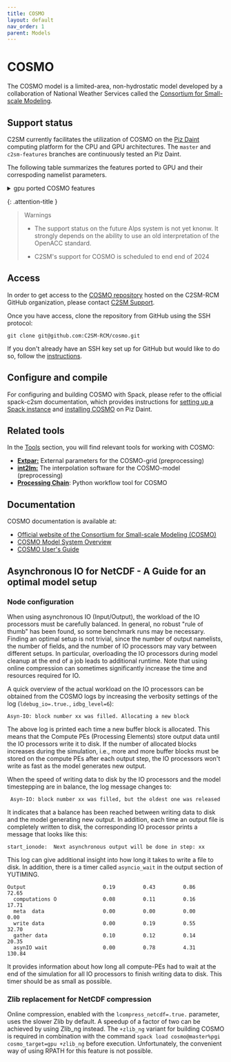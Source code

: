 ```yaml
---
title: COSMO
layout: default
nav_order: 1
parent: Models
---
```


# COSMO
The COSMO model is a limited-area, non-hydrostatic model developed by a collaboration of National Weather Services called the [Consortium for Small-scale Modeling](http://www.cosmo-model.org/).

## Support status
C2SM currently facilitates the utilization of COSMO on the [Piz Daint](https://www.cscs.ch/computers/piz-daint) computing platform for the CPU and GPU architectures. The `master` and `c2sm-features` branches are continuously tested an Piz Daint.

The following table summarizes the features ported to GPU and their correspoding namelist parameters.

<details close markdown="block">
<summary>gpu ported COSMO features</summary>
{: .text-delta }

##### Parameters in `INPUT_ORG`
{: .no_toc }

| scheme/parameterization                       | namelist parameter                                                                                                                                                                  | GPU porting status                                 |
|-----------------------------------------------|-------------------------------------------------------------------------------------------------------------------------------------------------------------------------------------|----------------------------------------------------|
| Physics                                       | `lphys`                                                                                                                                                                             | ported                                             |
| Diagnostics                                   | `ldiagnos`                                                                                                                                                                          | ported                                             |
| Digital filtering                             | `ldfi`                                                                                                                                                                              | not ported                                         |
| Use observations                              | `luseobs`                                                                                                                                                                           | ported                                             |
| Ensemble mode                                 | `leps`                                                                                                                                                                              | ported                                             |
| Stochastic perturbation of physics tendencies | `lsppt`                                                                                                                                                                             | ported                                             |
| Synthetic satellite images                    | `luse_rttov`                                                                                                                                                                        | not ported                                         |
| Radar forward operator                        | `luse_radarfwo`                                                                                                                                                                     | not ported                                         |
| Aerosol and Reactive Tracer module (ART)      | `l_cosmo_art`                                                                                                                                                                       | not ported                                         |
| Pollen module                                 | `l_pollen`                                                                                                                                                                          | ported (available in MeteoSwiss Fork only)         |
| Online trajectory module                      | `l_traj`                                                                                                                                                                            | ported                                             |
| Zero vertical velocity on lower boundary      | `llm`                                                                                                                                                                               | not supported in the C++ dycore                    |
| Incremental analysis update                   | `itype_iau = 0`, `1`, `2`                                                                                                                                                           | Only itype_iau = 0 ported                          |
| Idealized runs                                | `lartif_data`                                                                                                                                                                       | not ported                                         |
| 2D model runs                                 | `l2dim`                                                                                                                                                                             | not ported                                         |
| Periodic boundary conditions in X direction   | `lperi_x`                                                                                                                                                                           | ported (not tested)                                |
| Periodic boundary conditions in Y direction   | `lperi_y`                                                                                                                                                                           | ported (not tested)                                |
| Reproducible results in parallel mode         | `lreproduce`                                                                                                                                                                        | ported                                             |
| Reorder MPI process numbering                 | `lreorder`                                                                                                                                                                          | not ported                                         |
| Implicit MPI buffering                        | `ldatatypes`                                                                                                                                                                        | ported                                             |
| Additional MPI barriers                       | `ltime_barrier`                                                                                                                                                                     | ported                                             |
| Write ASCII files every time step             | `ldump_ascii`                                                                                                                                                                       | ported                                             |
| All processors write debug output             | `lprintdeb_all`                                                                                                                                                                     | ported                                             |
| Debug statements in various model sections    | `ldebug_dyn`, `ldebug_gsp`, `ldebug_rad`, `ldebug_sso`, `ldebug_tur`, `ldebug_con`, `ldebug_soi`, `ldebug_io`, `ldebug_mpe`, `ldebug_dia`, `ldebug_lhn`, `ldebug_ass`, `ldebug_art` | partially ported, not all prints are active on GPU |
| Initialize local variables                    | `linit_fields`                                                                                                                                                                      | not ported                                         |

##### Parameters in `INPUT_PHY`
{: .no_toc }

| scheme/parameterization                   | namelist parameter                                    | GPU porting status                                                          |
|-------------------------------------------|-------------------------------------------------------|-----------------------------------------------------------------------------|
| Grid-scale precipitation scheme           | `lgsp`                                                | ported                                                                      |
| Grid-scale precipitation scheme type      | `itype_gscp = 1`, `2`, `3`, `4`                       | only `itype_gscp = 3`, `4` ported to gpu                                    |
| Run grid-scale precipitation scheme first | `lgsp_first`                                          | only `lgsp_first = .TRUE.` ported to gpu                                    |
| Radiation                                 | `lrad`                                                | ported                                                                      |
| Cloud representation mode                 | `icldm_rad = 0`, `1`, `3`, `4`                        | all options ported                                                          |
| Forest                                    | `lforest`                                             | ported                                                                      |
| Topographic correction of radiation       | `lradtopo`                                            | ported                                                                      |
| External surface emissivity               | `lemiss`                                              | ported                                                                      |
| Aerosol scheme type                       | `itype_aerosol = 1`, `2`, `3`                         | only `itype_aerosol = 1`, `2` ported                                        |
| Albedo scheme type                        | `itype_albedo = 1`, `2`, `3`, `4`                     | all options ported                                                          |
| Convection scheme                         | `lconv`                                               | ported                                                                      |
| Convection scheme type                    | `itype_conv = 0`, `2`, `3`                            | all options ported                                                          |
| Vertical turbulent diffusion              | `ltur`                                                | ported                                                                      |
| Old turbulence scheme behavior            | `loldtur`                                             | Only `loldtur = .TRUE.` is ported and tested                                |
| Vertical diffusion calculation location   | `itype_vdif = -1`, `0`, `1`                           | `itype_vdif = -1` is ported. `itype_vdif = 0`, `1` is ported but NOT tested |
| Turbulence scheme type                    | `itype_turb = 1`, `3`, `5/7`                          | only `itype_turb = 3` is tested                                             |
| 3D turbulence                             | `l3dturb`                                             | not ported                                                                  |
| TKE equation type                         | `imode_turb = 0`, `1`, `2`                            | only `imode_turb` is tested                                                 |
| SSO wake turbulent production             | `ltkesso`                                             | ported                                                                      |
| TKE convective buoyancy production        | `ltkecon`                                             | ported                                                                      |
| TKE horizontal shear production           | `ltkeshs`                                             | ported - not tested                                                         |
| Shear production type                     | `itype_sher = 0`, `1`, `2`                            | only `0` is tested                                                          |
| Transfer scheme type                      | `itype_tran = 1`, `2`                                 | only `0` is tested                                                          |
| TKE equation type in transfer scheme      | `imode_tran = 0`, `1`, `2`                            | only `1` is tested                                                          |
| Soil model                                | `lsoil`                                               | ported                                                                      |
| Sea ice scheme                            | `lseaice`                                             | not ported                                                                  |
| Flake lake model                          | `llake`                                               | ported                                                                      |
| Multi-layer snow model                    | `lmulti_snow`                                         | ported but NOT tested                                                       |
| Vegetation transpiration type             | `itype_trvg = 1`, `2`                                 | all options ported                                                          |
| Bare soil evaporation type                | `itype_evsl = 2`, `3`, `4`                            | all options ported                                                          |
| Root distribution type                    | `itype_root = 1`, `2`                                 | all options ported                                                          |
| Canopy parameterization type              | `itype_canopy = 1`, `2`                               | all options ported                                                          |
| Soil heat conductivity type               | `itype_heatcond = 1`, `2`, `3`                        | all options ported                                                          |
| Mire parameterization type                | `itype_mire = 0`, `1`                                 | all options ported                                                          |
| Hydraulic lower boundary parameterization | `itype_hydbound = 1`, `3`                             | all options ported                                                          |
| Snow-cover fraction type                  | `idiag_snowfrac = 1`, `2`, `3`, `4`, `20`, `30`, `40` | all options ported                                                          |
| Subgrid scale orography                   | `lsso`                                                | ported                                                                      |

##### Parameters in `INPUT_DYN`
{: .no_toc }

The GPU porting of the dynamical core of COSMO was accomplished by rewriting the dynamics with the Gridtools stencil library. The Gridtools dycore supports a subset of the parameters of the COSMO Fortran dynamical core. The list of features currently supported in the Gridtools dycore can be found [here](https://github.com/C2SM-RCM/cosmo/blob/master/dycore/doc/Dycore/supported_configuration.tex) in the documentation in the code repository.

</details>

{: .attention-title }

> Warnings
>
> - The support status on the future Alps system is not yet knonw. It strongly depends on the ability to use an old interpretation of the OpenACC standard.
>
> - C2SM's support for COSMO is scheduled to end end of 2024

## Access
In order to get access to the [COSMO repository](https://github.com/C2SM-RCM/cosmo) hosted on the C2SM-RCM GitHub organization,
please contact [C2SM Support](mailto:support@c2sm.ethz.ch).

Once you have access, clone the repository from GitHub using the SSH protocol:
```
git clone git@github.com:C2SM-RCM/cosmo.git
```
If you don't already have an SSH key set up for GitHub but would like to do so, follow the [instructions](https://docs.github.com/en/authentication/connecting-to-github-with-ssh/generating-a-new-ssh-key-and-adding-it-to-the-ssh-agent).

## Configure and compile
For configuring and building COSMO with Spack, please refer to the official spack-c2sm documentation, which provides instructions for [setting up a Spack instance](https://c2sm.github.io/spack-c2sm/latest/QuickStart.html#at-cscs-daint-tsa-balfrin) and [installing COSMO](https://c2sm.github.io/spack-c2sm/latest/QuickStart.html#cosmo) on Piz Daint.

## Related tools
In the [Tools](https://c2sm.github.io/tools) section, you will find relevant tools for working with COSMO:
* [**Extpar:**](https://c2sm.github.io/tools/extpar.html) External parameters for the COSMO-grid (preprocessing)
* [**int2lm:**](https://c2sm.github.io/tools/int2lm.html) The interpolation software for the COSMO-model (preprocessing)
* [**Processing Chain**](https://c2sm.github.io/tools/processing_chain.html): Python workflow tool for COSMO


## Documentation
COSMO documentation is available at:
* [Official website of the Consortium for Small-scale Modeling (COSMO)](http://www.cosmo-model.org/)
* [COSMO Model System Overview](https://www.cosmo-model.org/content/model/cosmo/default.htm)
* [COSMO User's Guide](https://www.cosmo-model.org/content/model/cosmo/coreDocumentation/cosmo_userguide_6.00.pdf) 

## Asynchronous IO for NetCDF - A Guide for an optimal model setup

### Node configuration
When using asynchronous IO (Input/Output), the workload of the IO processors must be carefully balanced.
In general, no robust "rule of thumb" has been found, so some benchmark runs may be necessary.
Finding an optimal setup is not trivial, since the number of output namelists, the number of fields, and the number of IO processors may vary between different setups.
In particular, overloading the IO processors during model cleanup at the end of a job leads to additional runtime.
Note that using online compression can sometimes significantly increase the time and resources required for IO.

A quick overview of the actual workload on the IO processors can be obtained from the COSMO logs by increasing the verbosity settings of the log (`ldebug_io=.true.`, `idbg_level=6`):
```
Asyn-IO: block number xx was filled. Allocating a new block
```

The above log is printed each time a new buffer block is allocated.
This means that the Compute PEs (Processing Elements) store output data until the IO processors write it to disk.
If the number of allocated blocks increases during the simulation, i.e., more and more buffer blocks must be stored on the compute PEs after each output step, the IO processors won't write as fast as the model generates new output.

When the speed of writing data to disk by the IO processors and the model timestepping are in balance, the log message changes to:
```
 Asyn-IO: block number xx was filled, but the oldest one was released
```
It indicates that a balance has been reached between writing data to disk and the model generating new output.
In addition, each time an output file is completely written to disk, the corresponding IO processor prints a message that looks like this:

```
start_ionode:  Next asynchronous output will be done in step: xx
```

This log can give additional insight into how long it takes to write a file to disk.
In addition, there is a timer called `asyncio_wait` in the output section of YUTIMING. 

```
Output                         0.19         0.43         0.86        72.65
  computations O               0.08         0.11         0.16        17.71
  meta  data                   0.00         0.00         0.00         0.00
  write data                   0.00         0.19         0.55        32.70
  gather data                  0.10         0.12         0.14        20.35
  asynIO wait                  0.00         0.78         4.31       130.84
```
It provides information about how long all compute-PEs had to wait at the end of the simulation for all IO processors to finish writing data to disk.
This timer should be as small as possible.

### Zlib replacement for NetCDF compression
Online compression, enabled with the `lcompress_netcdf=.true.` parameter, uses the slower Zlib by default.
A speedup of a factor of two can be achieved by using Zlib_ng instead.
The `+zlib_ng` variant for building COSMO is required in combination with the command `spack load cosmo@master%pgi cosmo_target=gpu +zlib_ng` before execution.
Unfortunately, the convenient way of using RPATH for this feature is not possible.
